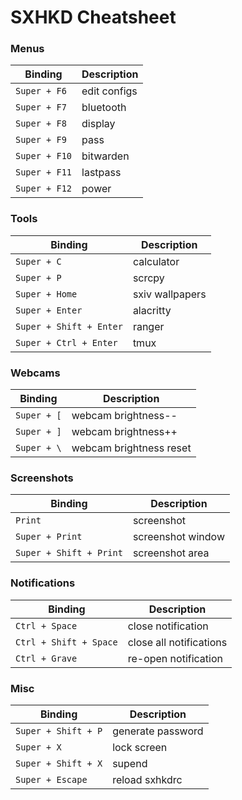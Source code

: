 # SXHKD Cheatsheet

### Menus
Binding | Description
--- | ---
`Super + F6` | edit configs
`Super + F7` | bluetooth
`Super + F8` | display
`Super + F9` | pass
`Super + F10` | bitwarden
`Super + F11` | lastpass
`Super + F12` | power

### Tools
Binding | Description
--- | ---
`Super + C` | calculator
`Super + P` | scrcpy
`Super + Home` | sxiv wallpapers
`Super + Enter` | alacritty
`Super + Shift + Enter` | ranger
`Super + Ctrl + Enter` | tmux

### Webcams
Binding | Description
--- | ---
`Super + [` | webcam brightness--
`Super + ]` | webcam brightness++
`Super + \` | webcam brightness reset

### Screenshots
Binding | Description
--- | ---
`Print` | screenshot
`Super + Print` | screenshot window
`Super + Shift + Print` | screenshot area

### Notifications
Binding | Description
--- | ---
`Ctrl + Space` | close notification
`Ctrl + Shift + Space` | close all notifications
`Ctrl + Grave` | re-open notification

### Misc
Binding | Description
--- | ---
`Super + Shift + P` | generate password
`Super + X` | lock screen
`Super + Shift + X` | supend
`Super + Escape` | reload sxhkdrc
